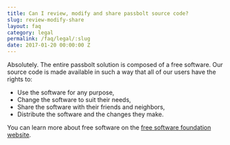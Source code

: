 ```yaml
---
title: Can I review, modify and share passbolt source code?
slug: review-modify-share
layout: faq
category: legal
permalink: /faq/legal/:slug
date: 2017-01-20 00:00:00 Z
---
```

Absolutely. The entire passbolt solution is composed of a free software. Our source code is made available in such a way that all of our users have the rights to:

* Use the software for any purpose,
* Change the software to suit their needs,
* Share the software with their friends and neighbors,
* Distribute the software and the changes they make.

You can learn more about free software on the [free software foundation website](http://www.gnu.org/philosophy/philosophy.html).
